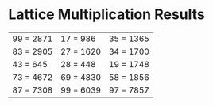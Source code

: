 # Lattice Multiplication Results

|   |   |   |
|---|---|---|
| 99 = 2871 | 17 = 986 | 35 = 1365 |
| 83 = 2905 | 27 = 1620 | 34 = 1700 |
| 43 = 645 | 28 = 448 | 19 = 1748 |
| 73 = 4672 | 69 = 4830 | 58 = 1856 |
| 87 = 7308 | 99 = 6039 | 97 = 7857 |
